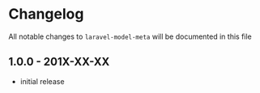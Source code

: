 # Changelog

All notable changes to `laravel-model-meta` will be documented in this file

## 1.0.0 - 201X-XX-XX

- initial release
